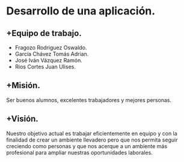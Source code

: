 # Desarrollo de una aplicación.
## +Equipo de trabajo.
- Fragozo Rodriguez Oswaldo. 
- García Chávez Tomás Adrian.
- José Iván Vázquez Ramón.
- Rios Cortes Juan Ulises.
## +Misión.
Ser buenos alumnos, excelentes trabajadores y mejores personas.
## +Visión.
Nuestro objetivo actual es trabajar eficientemente en equipo y con la finalidad de crear un ambiente llevadero pero que nos permita seguir creciendo como personas y que nos acerque a un ambiente más profesional para ampliar nuestras oportunidades laborales.
